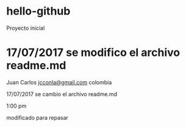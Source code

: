 # hello-github
Proyecto inicial


17/07/2017
se modifico el archivo readme.md
=======
Juan Carlos
jcconla@gmail.com
colombia

17/07/2017
se cambio el archivo readme.md

1:00 pm

modificado para repasar
